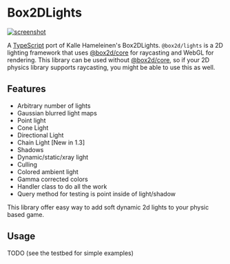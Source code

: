 # Box2DLights
[![screenshot](http://img.youtube.com/vi/lfT8ajGbzk0/0.jpg)](http://www.youtube.com/watch?v=lfT8ajGbzk0)

A [TypeScript](https://github.com/Microsoft/TypeScript) port of Kalle Hameleinen's Box2DLights.
`@box2d/lights` is a 2D lighting framework that uses [@box2d/core](https://github.com/lusito/box2d.ts) for raycasting and WebGL for rendering. This library can be used without [@box2d/core](https://github.com/lusito/box2d.ts), so if your 2D physics library supports raycasting, you might be able to use this as well.

## Features

 * Arbitrary number of lights
 * Gaussian blurred light maps
 * Point light
 * Cone Light
 * Directional Light
 * Chain Light [New in 1.3]
 * Shadows
 * Dynamic/static/xray light
 * Culling
 * Colored ambient light
 * Gamma corrected colors
 * Handler class to do all the work
 * Query method for testing is point inside of light/shadow

This library offer easy way to add soft dynamic 2d lights to your physic based game.

## Usage

TODO (see the testbed for simple examples)
